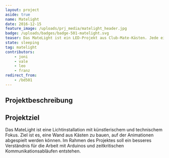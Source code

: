 ```yaml
---
layout: project
aside: true
name: Matelight
date: 2016-12-15
feature_image: /uploads/prj_media/matelight_header.jpg
badge: /uploads/badges/badge-501-matelight.svg
teaser: Das MateLight ist ein LED-Projekt aus Club-Mate-Kästen. Jede einzelne Flasche kann individuell per RGB-LED beleuchtet werden. Damit ist das Ganze als LED-Matrix einsetzbar. Aktuell haben wir 21 Kästen fertig.
state: sleeping
tag: matelight
contributors:
    - joni
    - vale
    - leo
    - franz
redirect_from:
    - /bd501
---
```


## Projektbeschreibung



## Projektziel

Das MateLight ist eine Lichtinstallation mit künstlerischem und technischem Fokus. Ziel ist es, eine Wand aus Kästen zu bauen, auf der Animationen abgespielt werden können.
Im Rahmen des Projektes soll ein besseres Verständnis für die Arbeit mit Arduinos und zeitkritischen Kommunikationsabläufen entstehen.
